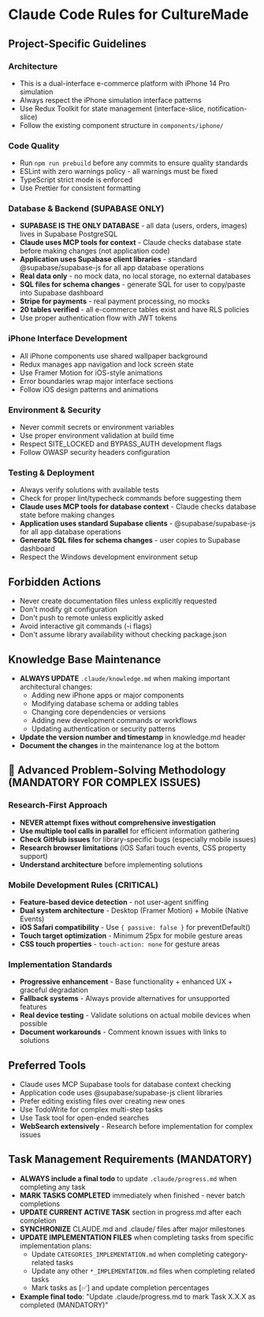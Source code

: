 # Claude Code Rules for CultureMade

## Project-Specific Guidelines

### Architecture
- This is a dual-interface e-commerce platform with iPhone 14 Pro simulation
- Always respect the iPhone simulation interface patterns
- Use Redux Toolkit for state management (interface-slice, notification-slice)
- Follow the existing component structure in `components/iphone/`

### Code Quality
- Run `npm run prebuild` before any commits to ensure quality standards
- ESLint with zero warnings policy - all warnings must be fixed
- TypeScript strict mode is enforced
- Use Prettier for consistent formatting

### Database & Backend (SUPABASE ONLY)
- **SUPABASE IS THE ONLY DATABASE** - all data (users, orders, images) lives in Supabase PostgreSQL
- **Claude uses MCP tools for context** - Claude checks database state before making changes (not application code)
- **Application uses Supabase client libraries** - standard @supabase/supabase-js for all app database operations
- **Real data only** - no mock data, no local storage, no external databases
- **SQL files for schema changes** - generate SQL for user to copy/paste into Supabase dashboard
- **Stripe for payments** - real payment processing, no mocks
- **20 tables verified** - all e-commerce tables exist and have RLS policies
- Use proper authentication flow with JWT tokens

### iPhone Interface Development
- All iPhone components use shared wallpaper background
- Redux manages app navigation and lock screen state
- Use Framer Motion for iOS-style animations
- Error boundaries wrap major interface sections
- Follow iOS design patterns and animations

### Environment & Security
- Never commit secrets or environment variables
- Use proper environment validation at build time
- Respect SITE_LOCKED and BYPASS_AUTH development flags
- Follow OWASP security headers configuration

### Testing & Deployment
- Always verify solutions with available tests
- Check for proper lint/typecheck commands before suggesting them
- **Claude uses MCP tools for database context** - Claude checks database state before making changes
- **Application uses standard Supabase clients** - @supabase/supabase-js for all app database operations
- **Generate SQL files for schema changes** - user copies to Supabase dashboard
- Respect the Windows development environment setup

## Forbidden Actions
- Never create documentation files unless explicitly requested
- Don't modify git configuration
- Don't push to remote unless explicitly asked
- Avoid interactive git commands (-i flags)
- Don't assume library availability without checking package.json

## Knowledge Base Maintenance
- **ALWAYS UPDATE** `.claude/knowledge.md` when making important architectural changes:
  - Adding new iPhone apps or major components
  - Modifying database schema or adding tables
  - Changing core dependencies or versions
  - Adding new development commands or workflows
  - Updating authentication or security patterns
- **Update the version number and timestamp** in knowledge.md header
- **Document the changes** in the maintenance log at the bottom

## 🎯 Advanced Problem-Solving Methodology (MANDATORY FOR COMPLEX ISSUES)

### Research-First Approach
- **NEVER attempt fixes without comprehensive investigation**
- **Use multiple tool calls in parallel** for efficient information gathering  
- **Check GitHub issues** for library-specific bugs (especially mobile issues)
- **Research browser limitations** (iOS Safari touch events, CSS property support)
- **Understand architecture** before implementing solutions

### Mobile Development Rules (CRITICAL)
- **Feature-based device detection** - not user-agent sniffing
- **Dual system architecture** - Desktop (Framer Motion) + Mobile (Native Events)
- **iOS Safari compatibility** - Use `{ passive: false }` for preventDefault()
- **Touch target optimization** - Minimum 25px for mobile gesture areas
- **CSS touch properties** - `touch-action: none` for gesture areas

### Implementation Standards
- **Progressive enhancement** - Base functionality + enhanced UX + graceful degradation
- **Fallback systems** - Always provide alternatives for unsupported features
- **Real device testing** - Validate solutions on actual mobile devices when possible
- **Document workarounds** - Comment known issues with links to solutions

## Preferred Tools
- Claude uses MCP Supabase tools for database context checking
- Application code uses @supabase/supabase-js client libraries
- Prefer editing existing files over creating new ones
- Use TodoWrite for complex multi-step tasks
- Use Task tool for open-ended searches
- **WebSearch extensively** - Research before implementation for complex issues

## Task Management Requirements (MANDATORY)
- **ALWAYS include a final todo** to update `.claude/progress.md` when completing any task
- **MARK TASKS COMPLETED** immediately when finished - never batch completions
- **UPDATE CURRENT ACTIVE TASK** section in progress.md after each completion
- **SYNCHRONIZE** CLAUDE.md and .claude/ files after major milestones
- **UPDATE IMPLEMENTATION FILES** when completing tasks from specific implementation plans:
  - Update `CATEGORIES_IMPLEMENTATION.md` when completing category-related tasks
  - Update any other `*_IMPLEMENTATION.md` files when completing related tasks
  - Mark tasks as [✅] and update completion percentages
- **Example final todo**: "Update .claude/progress.md to mark Task X.X.X as completed (MANDATORY)"